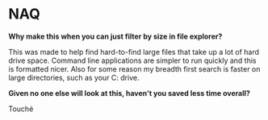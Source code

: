 <h1>NAQ</h1>
<b>
Why make this when you can just filter by size in file explorer?
</b>
<p>
This was made to help find hard-to-find large files that take up a lot of hard drive space.
Command line applications are simpler to run quickly and this is formatted nicer. 
Also for some reason my breadth first search is faster on large directories, such as your C: drive. 
</p>
<b>
Given no one else will look at this, haven't you saved less time overall?
</b>
<p>
Touché
</p>
